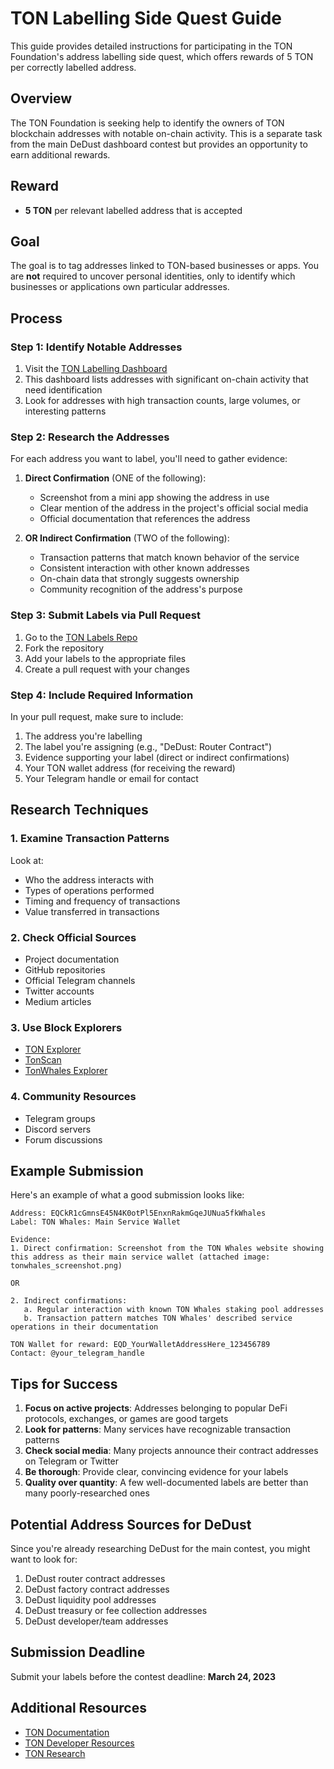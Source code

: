 # TON Labelling Side Quest Guide

This guide provides detailed instructions for participating in the TON Foundation's address labelling side quest, which offers rewards of 5 TON per correctly labelled address.

## Overview

The TON Foundation is seeking help to identify the owners of TON blockchain addresses with notable on-chain activity. This is a separate task from the main DeDust dashboard contest but provides an opportunity to earn additional rewards.

## Reward

- **5 TON** per relevant labelled address that is accepted

## Goal

The goal is to tag addresses linked to TON-based businesses or apps. You are **not** required to uncover personal identities, only to identify which businesses or applications own particular addresses.

## Process

### Step 1: Identify Notable Addresses

1. Visit the [TON Labelling Dashboard](https://dune.com/queries/1102089)
2. This dashboard lists addresses with significant on-chain activity that need identification
3. Look for addresses with high transaction counts, large volumes, or interesting patterns

### Step 2: Research the Addresses

For each address you want to label, you'll need to gather evidence:

1. **Direct Confirmation** (ONE of the following):
   - Screenshot from a mini app showing the address in use
   - Clear mention of the address in the project's official social media
   - Official documentation that references the address

2. **OR Indirect Confirmation** (TWO of the following):
   - Transaction patterns that match known behavior of the service
   - Consistent interaction with other known addresses
   - On-chain data that strongly suggests ownership
   - Community recognition of the address's purpose

### Step 3: Submit Labels via Pull Request

1. Go to the [TON Labels Repo](https://github.com/ton-blockchain/ton-labels)
2. Fork the repository
3. Add your labels to the appropriate files
4. Create a pull request with your changes

### Step 4: Include Required Information

In your pull request, make sure to include:

1. The address you're labelling
2. The label you're assigning (e.g., "DeDust: Router Contract")
3. Evidence supporting your label (direct or indirect confirmations)
4. Your TON wallet address (for receiving the reward)
5. Your Telegram handle or email for contact

## Research Techniques

### 1. Examine Transaction Patterns

Look at:
- Who the address interacts with
- Types of operations performed
- Timing and frequency of transactions
- Value transferred in transactions

### 2. Check Official Sources

- Project documentation
- GitHub repositories
- Official Telegram channels
- Twitter accounts
- Medium articles

### 3. Use Block Explorers

- [TON Explorer](https://explorer.ton.org/)
- [TonScan](https://tonscan.org/)
- [TonWhales Explorer](https://tonwhales.com/explorer)

### 4. Community Resources

- Telegram groups
- Discord servers
- Forum discussions

## Example Submission

Here's an example of what a good submission looks like:

```
Address: EQCkR1cGmnsE45N4K0otPl5EnxnRakmGqeJUNua5fkWhales
Label: TON Whales: Main Service Wallet

Evidence:
1. Direct confirmation: Screenshot from the TON Whales website showing this address as their main service wallet (attached image: tonwhales_screenshot.png)

OR

2. Indirect confirmations:
   a. Regular interaction with known TON Whales staking pool addresses
   b. Transaction pattern matches TON Whales' described service operations in their documentation

TON Wallet for reward: EQD_YourWalletAddressHere_123456789
Contact: @your_telegram_handle
```

## Tips for Success

1. **Focus on active projects**: Addresses belonging to popular DeFi protocols, exchanges, or games are good targets
2. **Look for patterns**: Many services have recognizable transaction patterns
3. **Check social media**: Many projects announce their contract addresses on Telegram or Twitter
4. **Be thorough**: Provide clear, convincing evidence for your labels
5. **Quality over quantity**: A few well-documented labels are better than many poorly-researched ones

## Potential Address Sources for DeDust

Since you're already researching DeDust for the main contest, you might want to look for:

1. DeDust router contract addresses
2. DeDust factory contract addresses
3. DeDust liquidity pool addresses
4. DeDust treasury or fee collection addresses
5. DeDust developer/team addresses

## Submission Deadline

Submit your labels before the contest deadline: **March 24, 2023**

## Additional Resources

- [TON Documentation](https://ton.org/docs/)
- [TON Developer Resources](https://ton.org/dev/)
- [TON Research](https://ton.org/research/)

